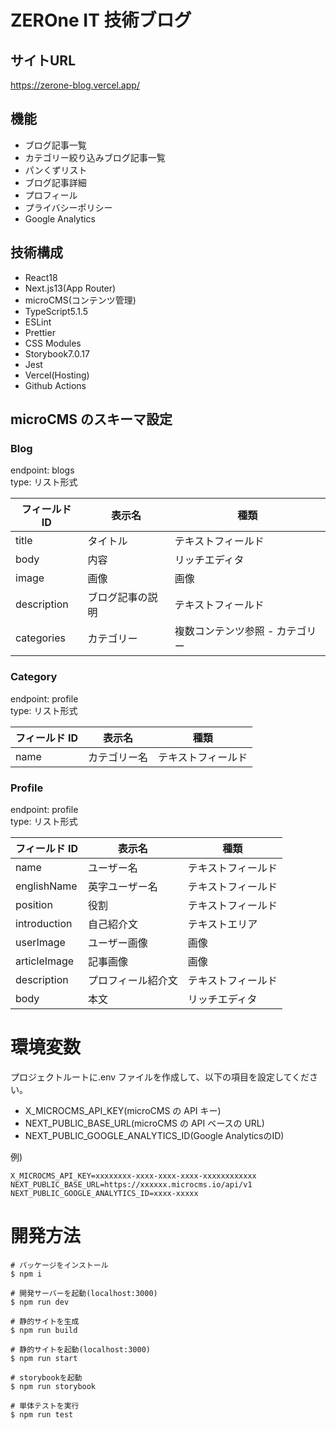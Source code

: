 # ZEROne IT 技術ブログ

## サイトURL
https://zerone-blog.vercel.app/

## 機能

- ブログ記事一覧
- カテゴリー絞り込みブログ記事一覧
- パンくずリスト
- ブログ記事詳細
- プロフィール
- プライバシーポリシー
- Google Analytics

## 技術構成

- React18
- Next.js13(App Router)
- microCMS(コンテンツ管理)
- TypeScript5.1.5
- ESLint
- Prettier
- CSS Modules
- Storybook7.0.17
- Jest
- Vercel(Hosting)
- Github Actions

## microCMS のスキーマ設定

### Blog

endpoint: blogs  
type: リスト形式

| フィールド ID | 表示名           | 種類                            |
| ------------- | ---------------- | ------------------------------- |
| title         | タイトル         | テキストフィールド              |
| body          | 内容             | リッチエディタ                  |
| image         | 画像             | 画像                            |
| description   | ブログ記事の説明 | テキストフィールド              |
| categories    | カテゴリー       | 複数コンテンツ参照 - カテゴリー |

### Category

endpoint: profile  
type: リスト形式

| フィールド ID | 表示名       | 種類               |
| ------------- | ------------ | ------------------ |
| name          | カテゴリー名 | テキストフィールド |

### Profile

endpoint: profile  
type: リスト形式

| フィールド ID | 表示名             | 種類               |
| ------------- | ------------------ | ------------------ |
| name          | ユーザー名         | テキストフィールド |
| englishName   | 英字ユーザー名     | テキストフィールド |
| position      | 役割               | テキストフィールド |
| introduction  | 自己紹介文         | テキストエリア     |
| userImage     | ユーザー画像       | 画像               |
| articleImage  | 記事画像           | 画像               |
| description   | プロフィール紹介文 | テキストフィールド |
| body          | 本文               | リッチエディタ     |

# 環境変数

プロジェクトルートに.env ファイルを作成して、以下の項目を設定してください。

- X_MICROCMS_API_KEY(microCMS の API キー)
- NEXT_PUBLIC_BASE_URL(microCMS の API ベースの URL)
- NEXT_PUBLIC_GOOGLE_ANALYTICS_ID(Google AnalyticsのID)

例)

```
X_MICROCMS_API_KEY=xxxxxxxx-xxxx-xxxx-xxxx-xxxxxxxxxxxx
NEXT_PUBLIC_BASE_URL=https://xxxxxx.microcms.io/api/v1
NEXT_PUBLIC_GOOGLE_ANALYTICS_ID=xxxx-xxxxx
```

# 開発方法

```
# パッケージをインストール
$ npm i

# 開発サーバーを起動(localhost:3000)
$ npm run dev

# 静的サイトを生成
$ npm run build

# 静的サイトを起動(localhost:3000)
$ npm run start

# storybookを起動
$ npm run storybook

# 単体テストを実行
$ npm run test
```
